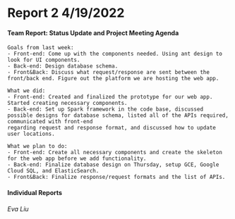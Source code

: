 # **Report 2 4/19/2022**

#### Team Report: Status Update and Project Meeting Agenda
    Goals from last week: 
    - Front-end: Come up with the components needed. Using ant design to look for UI components.
    - Back-end: Design database schema.
    - Front&Back: Discuss what request/response are sent between the front/back end. Figure out the platform we are hosting the web app.
  
    What we did:
    - Front-end: Created and finalized the prototype for our web app. Started creating necessary components.
    - Back-end: Set up Spark framework in the code base, discussed possible designs for database schema, listed all of the APIs required, communicated with front-end
    regarding request and response format, and discussed how to update user locations.

    What we plan to do:
    - Front-end: Create all necessary components and create the skeleton for the web app before we add functionality.
    - Back-end: Finalize database design on Thursday, setup GCE, Google Cloud SQL, and ElasticSearch.
    - Front&Back: Finalize response/request formats and the list of APIs.

#### Individual Reports

###### Eva Liu